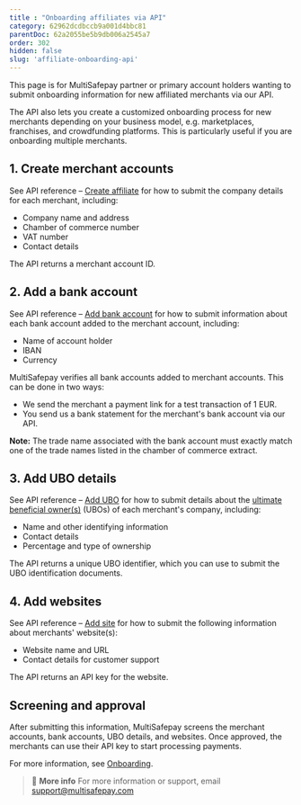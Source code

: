 ```yaml
---
title : "Onboarding affiliates via API"
category: 62962dcdbccb9a001d4bbc81
parentDoc: 62a2055be5b9db006a2545a7
order: 302
hidden: false
slug: 'affiliate-onboarding-api'
---
```


This page is for MultiSafepay partner or primary account holders wanting to submit onboarding information for new affiliated merchants via our API. 

The API also lets you create a customized onboarding process for new merchants depending on your business model, e.g. marketplaces, franchises, and crowdfunding platforms. This is particularly useful if you are onboarding multiple merchants.  

## 1. Create merchant accounts

See API reference – [Create affiliate](https://docs-api.multisafepay.com/reference/createaffiliate) for how to submit the company details for each merchant, including:

- Company name and address
- Chamber of commerce number
- VAT number
- Contact details

The API returns a merchant account ID.

## 2. Add a bank account
See API reference – [Add bank account](https://docs-api.multisafepay.com/reference/addaffiliatebankaccount) for how to submit information about each bank account added to the merchant account, including: 

- Name of account holder
- IBAN
- Currency

MultiSafepay verifies all bank accounts added to merchant accounts. This can be done in two ways:

- We send the merchant a payment link for a test transaction of 1 EUR. 
- You send us a bank statement for the merchant's bank account via our API.

**Note:** The trade name associated with the bank account must exactly match one of the trade names listed in the chamber of commerce extract.

## 3. Add UBO details
See API reference – [Add UBO](https://docs-api.multisafepay.com/reference/addaffiliateubo) for how to submit details about the [ultimate beneficial owner(s)](/account/ubo/) (UBOs) of each merchant's company, including:

- Name and other identifying information
- Contact details
- Percentage and type of ownership

The API returns a unique UBO identifier, which you can use to submit the UBO identification documents.

## 4. Add websites
See API reference – [Add site](https://docs-api.multisafepay.com/reference/addaffiliatesite) for how to submit the following information about merchants' website(s):

- Website name and URL
- Contact details for customer support
 
The API returns an API key for the website. 

## Screening and approval 

After submitting this information, MultiSafepay screens the merchant accounts, bank accounts, UBO details, and websites. Once approved, the merchants can use their API key to start processing payments.

For more information, see [Onboarding](/onboarding/).
<br>

> 📘 **More info**
> For more information or support, email <support@multisafepay.com>
